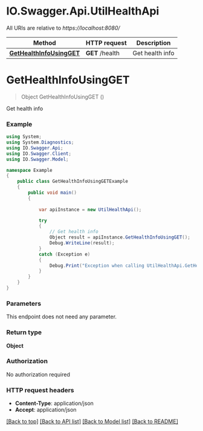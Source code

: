 # IO.Swagger.Api.UtilHealthApi

All URIs are relative to *https://localhost:8080/*

Method | HTTP request | Description
------------- | ------------- | -------------
[**GetHealthInfoUsingGET**](UtilHealthApi.md#gethealthinfousingget) | **GET** /health | Get health info


<a name="gethealthinfousingget"></a>
# **GetHealthInfoUsingGET**
> Object GetHealthInfoUsingGET ()

Get health info

### Example
```csharp
using System;
using System.Diagnostics;
using IO.Swagger.Api;
using IO.Swagger.Client;
using IO.Swagger.Model;

namespace Example
{
    public class GetHealthInfoUsingGETExample
    {
        public void main()
        {
            
            var apiInstance = new UtilHealthApi();

            try
            {
                // Get health info
                Object result = apiInstance.GetHealthInfoUsingGET();
                Debug.WriteLine(result);
            }
            catch (Exception e)
            {
                Debug.Print("Exception when calling UtilHealthApi.GetHealthInfoUsingGET: " + e.Message );
            }
        }
    }
}
```

### Parameters
This endpoint does not need any parameter.

### Return type

**Object**

### Authorization

No authorization required

### HTTP request headers

 - **Content-Type**: application/json
 - **Accept**: application/json

[[Back to top]](#) [[Back to API list]](../README.md#documentation-for-api-endpoints) [[Back to Model list]](../README.md#documentation-for-models) [[Back to README]](../README.md)

